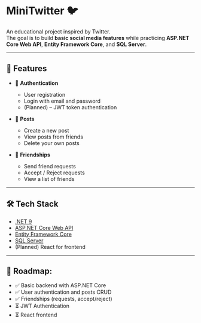 # MiniTwitter 🐦

An educational project inspired by Twitter.  
The goal is to build **basic social media features** while practicing **ASP.NET Core Web API**, **Entity Framework Core**, and **SQL Server**.

---

## 🚀 Features

- 👤 **Authentication**
  - User registration  
  - Login with email and password  
  - (Planned) – JWT token authentication  

- 📝 **Posts**
  - Create a new post  
  - View posts from friends  
  - Delete your own posts  

- 🤝 **Friendships**
  - Send friend requests  
  - Accept / Reject requests  
  - View a list of friends  

---

## 🛠️ Tech Stack

- [.NET 9](https://dotnet.microsoft.com/)  
- [ASP.NET Core Web API](https://learn.microsoft.com/en-us/aspnet/core/?view=aspnetcore-8.0)  
- [Entity Framework Core](https://learn.microsoft.com/en-us/ef/core/)  
- [SQL Server](https://www.microsoft.com/en-us/sql-server/)  
- (Planned) React for frontend  

---

## 🎯 Roadmap:
  - ✅ Basic backend with ASP.NET Core
  - ✅ User authentication and posts CRUD
  - ✅ Friendships (requests, accept/reject)
  - ⏳ JWT Authentication
  - ⏳ React frontend
